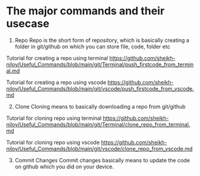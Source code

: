 # The major commands and their usecase 

1. Repo
Repo is the short form of repository, which is basically creating a folder in git/github on which you can store file, code, folder etc

Tutorial for creating a repo using terminal 
https://github.com/sheikh-niloy/Useful_Commands/blob/main/git/Terminal/push_firstcode_from_terminal.md

Tutorial for creating a repo using vscode
https://github.com/sheikh-niloy/Useful_Commands/blob/main/git/vscode/push_firstcode_from_vscode.md

2. Clone
Cloning means to basically downloading a repo from git/github

Tutorial for cloning repo using terminal
https://github.com/sheikh-niloy/Useful_Commands/blob/main/git/Terminal/clone_repo_from_terminal.md

Tutorial for cloning repo using vscode
https://github.com/sheikh-niloy/Useful_Commands/blob/main/git/vscode/clone_repo_from_vscode.md

3. Commit Changes
Commit changes basically means to update the code on github which you did on your device. 
